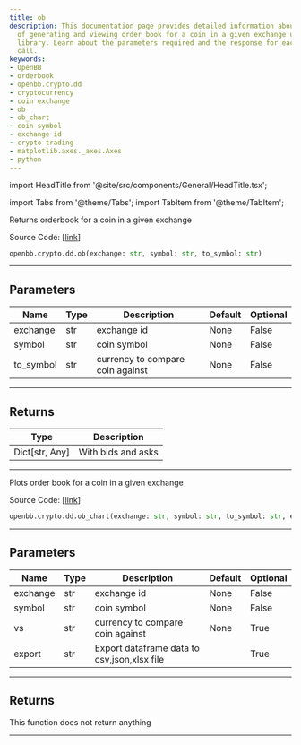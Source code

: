```yaml
---
title: ob
description: This documentation page provides detailed information about operation
  of generating and viewing order book for a coin in a given exchange using OpenBB
  library. Learn about the parameters required and the response for each function
  call.
keywords:
- OpenBB
- orderbook
- openbb.crypto.dd
- cryptocurrency
- coin exchange
- ob
- ob_chart
- coin symbol
- exchange id
- crypto trading
- matplotlib.axes._axes.Axes
- python
---
```


import HeadTitle from '@site/src/components/General/HeadTitle.tsx';

<HeadTitle title="ob - Dd - Crypto - Reference | OpenBB SDK Docs" />

import Tabs from '@theme/Tabs';
import TabItem from '@theme/TabItem';

<Tabs>
<TabItem value="model" label="Model" default>

Returns orderbook for a coin in a given exchange

Source Code: [[link](https://github.com/OpenBB-finance/OpenBBTerminal/tree/main/openbb_terminal/cryptocurrency/due_diligence/ccxt_model.py#L46)]

```python
openbb.crypto.dd.ob(exchange: str, symbol: str, to_symbol: str)
```

---

## Parameters

| Name | Type | Description | Default | Optional |
| ---- | ---- | ----------- | ------- | -------- |
| exchange | str | exchange id | None | False |
| symbol | str | coin symbol | None | False |
| to_symbol | str | currency to compare coin against | None | False |


---

## Returns

| Type | Description |
| ---- | ----------- |
| Dict[str, Any] | With bids and asks |
---

</TabItem>
<TabItem value="view" label="Chart">

Plots order book for a coin in a given exchange

Source Code: [[link](https://github.com/OpenBB-finance/OpenBBTerminal/tree/main/openbb_terminal/cryptocurrency/due_diligence/ccxt_view.py#L19)]

```python
openbb.crypto.dd.ob_chart(exchange: str, symbol: str, to_symbol: str, export: str = "", external_axes: Optional[List[matplotlib.axes._axes.Axes]] = None)
```

---

## Parameters

| Name | Type | Description | Default | Optional |
| ---- | ---- | ----------- | ------- | -------- |
| exchange | str | exchange id | None | False |
| symbol | str | coin symbol | None | False |
| vs | str | currency to compare coin against | None | True |
| export | str | Export dataframe data to csv,json,xlsx file |  | True |


---

## Returns

This function does not return anything

---

</TabItem>
</Tabs>
